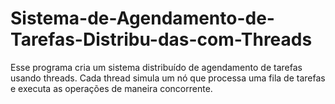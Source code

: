 # Sistema-de-Agendamento-de-Tarefas-Distribu-das-com-Threads
Esse programa cria um sistema distribuído de agendamento de tarefas usando threads. Cada thread simula um nó que processa uma fila de tarefas e executa as operações de maneira concorrente.

